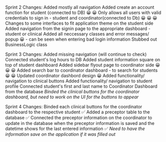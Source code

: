 ﻿Sprint 2 Changes: 
Added mostly all navigation
Added create an account function for student (connected to DB) 😀 😀 
Only allows all users with valid credentials to sign in - student and coordinator(connected to Db) 😀 😀 😀 
Changes to some interfaces to fit application theme on the student side
Added navigation from the signin page to the appropriate dashboard - student or clinical
Added all neccessary classes and error messages/ popup 😀
	- can be seen when entering bad login information
Stubbed out BusinessLogic class

Sprint 3 Changes: 
Added missing navigation (will continue to check)
Connected student's log hours to DB
Added student information square on top of student dashboard
Added sidebar flyout page to coordinator side 😀 😀 😀 
Added search bar to coordinator dashboard - to search for students 😀 😀 
Updated coordinator dashbord design 😀 
Added functionality/ navigation to clinical buttons
Added functionality/ navigation to student profile
Connected student's first and last name to Coordinator Dashboard from the database
*Binded the clinical buttons for the coordinator dashboard, but need to work on the UI for the buttons to appear*

Sprint 4 Changes:
Binded each clinical buttons for the coordinator dashboard to the respective student ✅
Added a preceptor table to the database ✅
Connected the preceptor information on the coordinator to update in the database when the preceptor information is saved and the datetime shows for the last entered information ✅
*Need to have the information save on the application if it was filled out*


